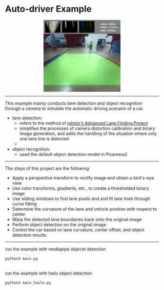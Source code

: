 # Auto-driver Example

<p align="center">
<img src="./test_imgs/test_result.png" alt="test" align="center"width="50%" />
</p>

---

This example mainly conducts lane detection and object recognition through a camera to simulate the automatic driving scenario of a car.

- lane detection: </br>
    - refers to the method of
    [ndrplz's Advanced Lane Finding Project](https://github.com/ndrplz/self-driving-car/edit/master/project_4_advanced_lane_finding/README.md)
    - simplifies the processes of camera distortion calibration and binary image generation, and adds the handling of the situation where only one lane line is detected
    - 
- object recognition: </br>
    - used the default object detection model in Picamera2

---
The steps of this project are the following:
- Apply a perspective transform to rectify image and obtain a bird's-eye view
- Use color transforms, gradients, etc., to create a thresholded binary image
- Use sliding windows to find lane pixels and and fit lane lines through curve fitting
- Determine the curvature of the lane and vehicle position with respect to center
- Warp the detected lane boundaries back onto the original image
- Perform object detection on the original image
- Control the car based on lane curvature, center offset, and object detection results.

---
run the example with mediapipe objecet detection

```bash
python3 main.py
```
</br>
run the example with hailo object detection

```bash
python3 main_hailo.py
```
